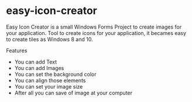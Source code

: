 # easy-icon-creator
Easy Icon Creator is a small Windows Forms Project to create images for your application.
Tool to create icons for your application, it becames easy to create tiles as Windows 8 and 10.

Features
* You can add Text
* You can add Images
* You can set the background color
* You can align those elements
* You can set your image size
* After all you can save of image at your computer
